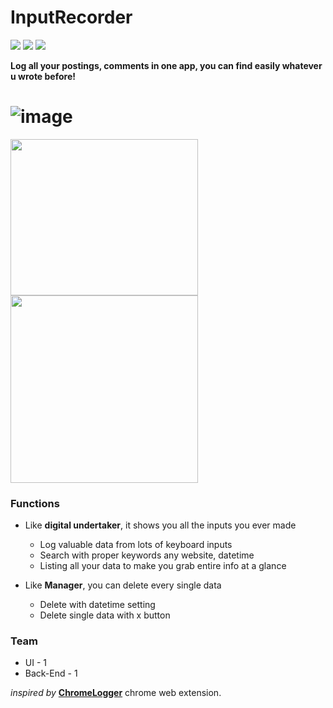 # InputRecorder

![](https://img.shields.io/badge/platfrom-chrome%20extension-green)
![](https://img.shields.io/badge/language-javascript-yellow)
![](https://img.shields.io/badge/framework-angular.js-orange)


**Log all your postings, comments in one app, you can find easily whatever u wrote before!**

![image](https://user-images.githubusercontent.com/33389418/72791465-b7781b80-3c7a-11ea-887c-ef9cca4edb82.png)
===
<p>
<img src="https://user-images.githubusercontent.com/33389418/72792146-d9be6900-3c7b-11ea-8d09-49e59d34bc13.png" width="300" height="250">
<img src="https://user-images.githubusercontent.com/33389418/72792230-03779000-3c7c-11ea-9b85-afdb68282bd2.png" width="300">
</p>

### Functions
- Like **digital undertaker**, it shows you all the inputs you ever made 
  - Log valuable data from lots of keyboard inputs
  - Search with proper keywords any website, datetime
  - Listing all your data to make you grab entire info at a glance

- Like **Manager**, you can delete every single data
  - Delete with datetime setting
  - Delete single data with x button

### Team
- UI - 1
- Back-End - 1


*inspired by* [**ChromeLogger**][1] chrome web extension.


[1]: http://www.ericzhang.me/projects/chromelogger/